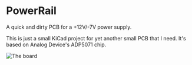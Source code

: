 # PowerRail
A quick and dirty PCB for a +12V/-7V power supply.

This is just a small KiCad project for yet another small PCB that I need.
It's based on Analog Device's ADP5071 chip.

![The board]("./PowerRail-brd.svg" "Rendering")
